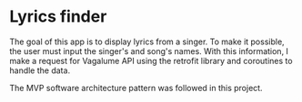 # Lyrics finder

The goal of this app is to display lyrics from a singer. To make it possible, the user must input the singer's and song's names. With this information, I make a request for Vagalume API using the retrofit library and coroutines to handle the data.

The MVP software architecture pattern was followed in this project.
